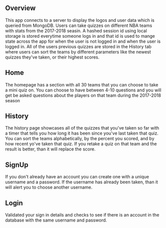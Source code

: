 ## Overview

This app connects to a server to display the logos and user data which is queried from MongoDB. Users can take quizzes on different NBA teams with stats from the 2017-2018 seasin. A hashed session id using local storage is stored everytime someone logs in and that id is used to mange state across the app for when the user is not logged in and when the user is logged in. All of the users previous quizzes are stored in the History tab where users can sort the teams by different parameters like the newest quizzes they've taken, or their highest scores.

## Home

The homepage has a section with all 30 teams that you can choose to take a mini quiz on. You can choose to have between 4-10 questions and you will get be asked questions about the players on that team during the 2017-2018 season

## History

The history page showcases all of the quizzes that you've taken so far with a timer that tells you how long it has been since you've last taken that quiz. You can sort the teams alphabetically, by the percent you scored, and by how recent yo've taken that quiz. If you retake a quiz on that team and the result is better, than it will replace the score.

## SignUp

If you don't already have an account you can create one with a unique username and a password. If the username has already been taken, than it will alert you to choose another username.

## Login

Validated your sign in details and checks to see if there is an account in the database with the same username and password.
